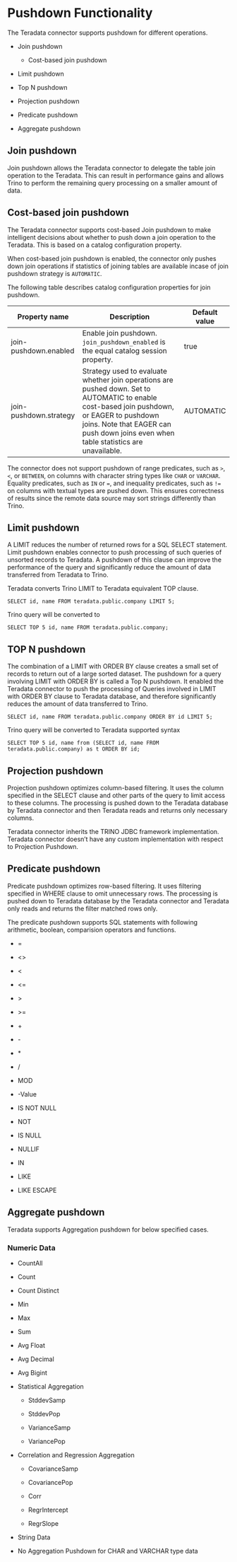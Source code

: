 # Pushdown Functionality
The Teradata connector supports pushdown for different operations.

* Join pushdown

  - Cost-based join pushdown

* Limit pushdown

* Top N pushdown

* Projection pushdown

* Predicate pushdown

* Aggregate pushdown

## Join pushdown
Join pushdown allows the Teradata connector to delegate the table join operation to the Teradata. This can result in performance gains and allows Trino to perform the remaining query processing on a smaller amount of data.

## Cost-based join pushdown
The Teradata connector supports cost-based Join pushdown to make intelligent decisions about whether to push down a join operation to the Teradata. This is based on a catalog configuration property.

When cost-based join pushdown is enabled, the connector only pushes down join operations if statistics of joining tables are available incase of join pushdown strategy is ```AUTOMATIC```. 

The following table describes catalog configuration properties for join pushdown.

| Property name | Description | Default value |
|---------------|-------------|---------------|
| join-pushdown.enabled | Enable join pushdown. `join_pushdown_enabled` is the equal catalog session property. | true |
| join-pushdown.strategy | Strategy used to evaluate whether join operations are pushed down. Set to AUTOMATIC to enable cost-based join pushdown, or EAGER to pushdown joins. Note that EAGER can push down joins even when table statistics are unavailable. | AUTOMATIC |

The connector does not support pushdown of range predicates, such as ```>```, ```<```, or ```BETWEEN```, on columns with character string types like ```CHAR``` or ```VARCHAR```. Equality predicates, such as ```IN``` or ```=```, and inequality predicates, such as ```!=``` on columns with textual types are pushed down. This ensures correctness of results since the remote data source may sort strings differently than Trino. 

## Limit pushdown
A LIMIT reduces the number of returned rows for a SQL SELECT statement. Limit pushdown enables connector to push processing of such queries of unsorted records to Teradata. A pushdown of this clause can improve the performance of the query and significantly reduce the amount of data transferred from Teradata to Trino.

Teradata converts Trino LIMIT to Teradata equivalent TOP clause.

```SELECT id, name FROM teradata.public.company LIMIT 5;```

Trino query will be converted to 

```SELECT TOP 5 id, name FROM teradata.public.company;```

## TOP N pushdown
The combination of a LIMIT with ORDER BY clause creates a small set of records to return out of a large sorted dataset. The pushdown for a query involving LIMIT with ORDER BY is called a Top N pushdown. It enabled the Teradata connector to push the processing of Queries involved in LIMIT with ORDER BY clause to Teradata database, and therefore significantly reduces the amount of data transferred to Trino.

```SELECT id, name FROM teradata.public.company ORDER BY id LIMIT 5;``` 

Trino query will be converted to Teradata supported syntax 

```SELECT TOP 5 id, name from (SELECT id, name FROM teradata.public.company) as t ORDER BY id;```

## Projection pushdown
Projection pushdown optimizes column-based filtering. It uses the column specified in the SELECT clause and other parts of the query to limit access to these columns. The processing is pushed down to the Teradata database by Teradata connector and then Teradata reads and returns only necessary columns.

Teradata connector inherits the TRINO JDBC framework implementation. Teradata connector doesn’t have any custom implementation with respect to Projection Pushdown. 

## Predicate pushdown
Predicate pushdown optimizes row-based filtering. It uses filtering specified in WHERE clause to omit unnecessary rows. The processing is pushed down to Teradata database by the Teradata connector and Teradata only reads and returns the filter matched rows only.

The predicate pushdown supports SQL statements with following arithmetic, boolean, comparision operators and functions.

* =

* <>

* <

* <=

* \>

* \>=

* \+

* \-

* \*

* /

* MOD

* -Value

* IS NOT NULL

* NOT

* IS NULL

* NULLIF

* IN

* LIKE

* LIKE ESCAPE

## Aggregate pushdown
Teradata supports Aggregation pushdown for below specified cases.

### Numeric Data
* CountAll 

* Count

* Count Distinct

* Min

* Max

* Sum

* Avg Float

* Avg Decimal

* Avg Bigint

* Statistical Aggregation

  - StddevSamp

  - StddevPop

  - VarianceSamp

  - VariancePop

* Correlation and Regression Aggregation

  - CovarianceSamp

  - CovariancePop

  - Corr

  - RegrIntercept

  - RegrSlope

* String Data

* No Aggregation Pushdown for CHAR and VARCHAR type data
